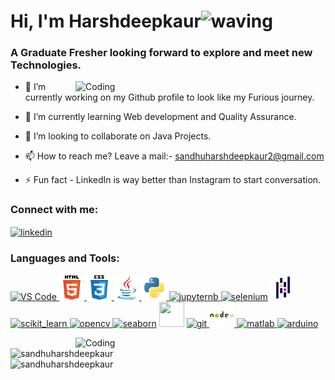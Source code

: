 <h1 align="left">Hi, I'm Harshdeepkaur<img width = "50" alt = "waving "src = "https://blog.joypixels.com/content/images/2019/06/waving_hand_sign_1024.gif")[👋]</h1>
<h3 align="left">A Graduate Fresher looking forward to explore and meet new Technologies.</h3>

<img align="right" alt="Coding" width="400" src="https://explain.ninja/wp-content/uploads/2020/02/final_-4.gif">
 
 - 🔭 I’m currently working on my Github profile to look like my Furious journey.

- 🌱 I’m currently learning Web development and Quality Assurance.

- 👯 I’m looking to collaborate on Java Projects.

- 📫 How to reach me? Leave a mail:- sandhuharshdeepkaur2@gmail.com

- ⚡ Fun fact - LinkedIn is way better than Instagram to start conversation.


<h3 align="left">Connect with me:</h3>
<p align="left">
<a href="http://www.linkedin.com/in/harshdeep-kaur-sandhu-aab2401b1" target="blank"><img align="center" src="https://raw.githubusercontent.com/rahuldkjain/github-profile-readme-generator/master/src/images/icons/Social/linked-in-alt.svg" alt="linkedin" height="30" width="40" /></a>
</p>

<h3 align="left">Languages and Tools:</h3>
<p align="left">   <a href="https://code.visualstudio.com/" target="_blank" rel="noreferrer"> <img src="https://iconape.com/wp-content/png_logo_vector/visual-studio-code.png" alt="VS Code" width="40" height="30"/> </a></a> 
<a href="https://en.wikipedia.org/wiki/HTML" target="_blank" rel="noreferrer"> <img src="https://raw.githubusercontent.com/devicons/devicon/master/icons/html5/html5-original-wordmark.svg" alt="html5" width="40" height="40"/> 
<a href="https://en.wikipedia.org/wiki/CSS/" target="_blank" rel="noreferrer"> <img src="https://raw.githubusercontent.com/devicons/devicon/master/icons/css3/css3-original-wordmark.svg" alt="css3" width="40" height="40"/> </a></a> 
</a><a href="https://www.java.com" target="_blank" rel="noreferrer"> <img src="https://raw.githubusercontent.com/devicons/devicon/master/icons/java/java-original.svg" alt="java" width="40" height="40"/> 
</a><a href="https://www.python.org" target="_blank" rel="noreferrer"> <img src="https://raw.githubusercontent.com/devicons/devicon/master/icons/python/python-original.svg" alt="python" width="40" height="40"/> 
<a href="https://jupyter.org//" target="_blank" rel="noreferrer"> <img src="https://www.kindpng.com/picc/m/81-811458_jupyter-notebook-logo-hd-png-download.png" alt="jupyternb" width="40" height="40"/> </a></a> 
<a href="https://www.selenium.dev" target="_blank" rel="noreferrer"> <img src="https://raw.githubusercontent.com/detain/svg-logos/780f25886640cef088af994181646db2f6b1a3f8/svg/selenium-logo.svg" alt="selenium" width="40" height="40"/></a> 
 <a href="https://pandas.pydata.org/" target="_blank" rel="noreferrer"> <img src="https://raw.githubusercontent.com/devicons/devicon/2ae2a900d2f041da66e950e4d48052658d850630/icons/pandas/pandas-original.svg" alt="pandas" width="40" height="40"/> </a>   
 <a href="https://scikit-learn.org/" target="_blank" rel="noreferrer"> <img src="https://upload.wikimedia.org/wikipedia/commons/0/05/Scikit_learn_logo_small.svg" alt="scikit_learn" width="40" height="40"/> </a> 
 <a href="https://opencv.org/" target="_blank" rel="noreferrer"> <img src="https://www.vectorlogo.zone/logos/opencv/opencv-icon.svg" alt="opencv" width="40" height="40"/> </a></a>  
 <a href="https://seaborn.pydata.org/" target="_blank" rel="noreferrer"> <img src="https://seaborn.pydata.org/_images/logo-mark-lightbg.svg" alt="seaborn" width="40" height="40"/><a>
 <a href="https://www.anaconda.com/" target="_blank" rel="noreferrer"> <img src="https://www.vhv.rs/dpng/d/208-2081207_anaconda-python-icon-png-download-anaconda-python-icon.png" width="40" height="40"/></a>
 <a href="https://git-scm.com/" target="_blank" rel="noreferrer"> <img src="https://www.vectorlogo.zone/logos/git-scm/git-scm-icon.svg" alt="git" width="40" height="40"/>    
 <a href="https://nodejs.org" target="_blank" rel="noreferrer"> <img src="https://raw.githubusercontent.com/devicons/devicon/master/icons/nodejs/nodejs-original-wordmark.svg" alt="nodejs" width="40" height="40"/> </a></a>
 <a href="https://www.mathworks.com/" target="_blank" rel="noreferrer"> <img src="https://upload.wikimedia.org/wikipedia/commons/2/21/Matlab_Logo.png" alt="matlab" width="30" height="30"/> </a> 
 <a href="https://www.arduino.cc/" target="_blank" rel="noreferrer"> <img src="https://cdn.worldvectorlogo.com/logos/arduino-1.svg" alt="arduino" width="40" height="40"/> </a></p>

<img align="right" alt="Coding" width="400" src="https://www.webdew.com/hubfs/Top%2020%20Motion%20Graphic%20Animation%20Trends%20of%202020.jpg">

<p><img align="left" src="https://github-readme-stats.vercel.app/api/top-langs?username=sandhuharshdeepkaur&show_icons=true&locale=en&layout=compact" alt="sandhuharshdeepkaur" /></p><br/>

<p><img align="left" width = "400"src="https://github-readme-streak-stats.herokuapp.com/?user=sandhuharshdeepkaur&" alt="sandhuharshdeepkaur" />
</p>
